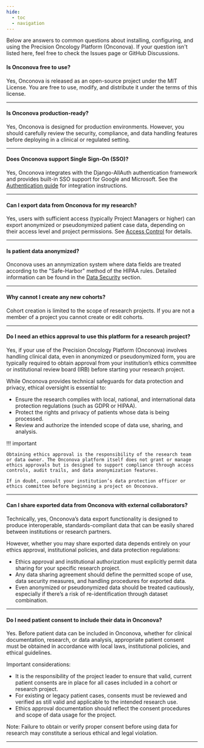 ```yaml
---
hide:
  - toc
  - navigation
---
```


Below are answers to common questions about installing, configuring, and using the Precision Oncology Platform (Onconova). If your question isn't listed here, feel free to check the Issues page or GitHub Discussions.


#### Is Onconova free to use?
Yes, Onconova is released as an open-source project under the MIT License. You are free to use, modify, and distribute it under the terms of this license.

--- 


#### Is Onconova production-ready?
Yes, Onconova is designed for production environments. However, you should carefully review the security, compliance, and data handling features before deploying in a clinical or regulated setting.

--- 


#### Does Onconova support Single Sign-On (SSO)?
Yes, Onconova integrates with the Django-AllAuth authentication framework and provides built-in SSO support for Google and Microsoft. See the [Authentication guide](guide/security/authentication.md) for integration instructions.

--- 


#### Can I export data from Onconova for my research?
Yes, users with sufficient access (typically Project Managers or higher) can export anonymized or pseudonymized patient case data, depending on their access level and project permissions. See [Access Control](guide/security/permissions.md) for details.

--- 

#### Is patient data anonymized?
Onconova uses an annymization system where data fields are treated according to the "Safe-Harbor" method of the HIPAA rules. Detailed information can be found in the [Data Security](guide/security/data-security.md) section.

--- 

#### Why cannot I create any new cohorts?
Cohort creation is limited to the scope of research projects. If you are not a member of a project you cannot create or edit cohorts.

--- 


#### Do I need an ethics approval to use this platform for a research project?
Yes, if your use of the Precision Oncology Platform (Onconova) involves handling clinical data, even in anonymized or pseudonymized form, you are typically required to obtain approval from your institution’s ethics committee or institutional review board (IRB) before starting your research project.

While Onconova provides technical safeguards for data protection and privacy, ethical oversight is essential to:

- Ensure the research complies with local, national, and international data protection regulations (such as GDPR or HIPAA).
- Protect the rights and privacy of patients whose data is being processed.
- Review and authorize the intended scope of data use, sharing, and analysis.

!!! important

    Obtaining ethics approval is the responsibility of the research team or data owner. The Onconova platform itself does not grant or manage ethics approvals but is designed to support compliance through access controls, audit trails, and data anonymization features.

    If in doubt, consult your institution’s data protection officer or ethics committee before beginning a project on Onconova.

--- 


#### Can I share exported data from Onconova with external collaborators?
Technically, yes, Onconova’s data export functionality is designed to produce interoperable, standards-compliant data that can be easily shared between institutions or research partners.

However, whether you may share exported data depends entirely on your ethics approval, institutional policies, and data protection regulations:

- Ethics approval and institutional authorization must explicitly permit data sharing for your specific research project.
- Any data sharing agreement should define the permitted scope of use, data security measures, and handling procedures for exported data.
- Even anonymized or pseudonymized data should be treated cautiously, especially if there’s a risk of re-identification through dataset combination.

--- 


#### Do I need patient consent to include their data in Onconova?
Yes. Before patient data can be included in Onconova, whether for clinical documentation, research, or data analysis, appropriate patient consent must be obtained in accordance with local laws, institutional policies, and ethical guidelines.

Important considerations:

- It is the responsibility of the project leader to ensure that valid, current patient consents are in place for all cases included in a cohort or research project.
- For existing or legacy patient cases, consents must be reviewed and verified as still valid and applicable to the intended research use.
- Ethics approval documentation should reflect the consent procedures and scope of data usage for the project.

Note: Failure to obtain or verify proper consent before using data for research may constitute a serious ethical and legal violation.

--- 

